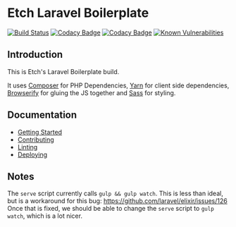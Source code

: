 # Etch Laravel Boilerplate

[![Build Status](https://travis-ci.org/etchteam/laravel-boilerplate.svg?branch=develop)](https://travis-ci.org/etchteam/laravel-boilerplate)
[![Codacy Badge](https://api.codacy.com/project/badge/Grade/63afe3d050c34afbb80154d33065a942)](https://www.codacy.com/app/etch/laravel-boilerplate?utm_source=github.com&amp;utm_medium=referral&amp;utm_content=etchteam/laravel-boilerplate&amp;utm_campaign=Badge_Grade)
[![Codacy Badge](https://api.codacy.com/project/badge/Coverage/63afe3d050c34afbb80154d33065a942)](https://www.codacy.com/app/etch/laravel-boilerplate?utm_source=github.com&amp;utm_medium=referral&amp;utm_content=etchteam/laravel-boilerplate&amp;utm_campaign=Badge_Coverage)
[![Known Vulnerabilities](https://snyk.io/test/github/etchteam/laravel-boilerplate/badge.svg)](https://snyk.io/test/github/etchteam/laravel-boilerplate)

## Introduction

This is Etch's Laravel Boilerplate build.

It uses [Composer](https://getcomposer.org/) for PHP Dependencies, [Yarn](https://yarnpkg.com) for
client side dependencies, [Browserify](http://browserify.org/) for gluing the JS together and [Sass](http://sass-lang.com/) for styling.

## Documentation

- [Getting Started](docs/getting-started.md)
- [Contributing](docs/contributing.md)
- [Linting](docs/linting.md)
- [Deploying](docs/deploying.md)

## Notes

The `serve` script currently calls `gulp && gulp watch`. This is less than ideal, but is a
 workaround for this bug: https://github.com/laravel/elixir/issues/126 Once that is fixed, we should
 be able to change the `serve` script to `gulp watch`, which is a lot nicer.
